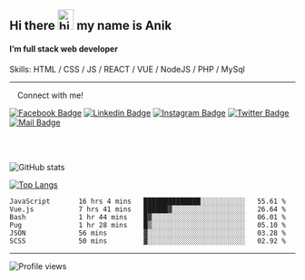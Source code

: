 ## Hi there <img src="https://user-images.githubusercontent.com/1303154/88677602-1635ba80-d120-11ea-84d8-d263ba5fc3c0.gif" width="28px" height="36" alt="hi"> my name is Anik

#### I’m full stack web developer

Skills:  HTML / CSS / JS / REACT / VUE / NodeJS / PHP / MySql


---

&emsp;Connect with me!

<a href="https://www.facebook.com/anik.aritro" target="_blank">![Facebook Badge](https://img.shields.io/badge/Facebook-1877F2?style=for-the-badge&logo=facebook&logoColor=white)</a> [![Linkedin Badge](https://img.shields.io/badge/LinkedIn-0077B5?style=for-the-badge&logo=linkedin&logoColor=white)](https://www.linkedin.com/in/anik-hossain540323/) [![Instagram Badge](https://img.shields.io/badge/Instagram-E4405F?style=for-the-badge&logo=instagram&logoColor=white)](https://www.instagram.com/aritro.anik) [![Twitter Badge](https://img.shields.io/badge/Twitter-1DA1F2?style=for-the-badge&logo=twitter&logoColor=white)](https://twitter.com/AritroAnik) [![Mail Badge](https://img.shields.io/badge/Gmail-D14836?style=for-the-badge&logo=gmail&logoColor=white)](mailto:anikhossain9120@gmail.com)

</br>
</br>


![GitHub stats](https://github-readme-stats.vercel.app/api?username=anik-hossain&show_icons=true&theme=monokai)

[![Top Langs](https://github-readme-stats.vercel.app/api/top-langs/?username=anik-hossain&layout=compact&theme=monokai)](https://github.com/anik-hossain)

<!--START_SECTION:waka-->

```text
JavaScript       16 hrs 4 mins   ██████████████░░░░░░░░░░░   55.61 %
Vue.js           7 hrs 41 mins   ██████▓░░░░░░░░░░░░░░░░░░   26.64 %
Bash             1 hr 44 mins    █▓░░░░░░░░░░░░░░░░░░░░░░░   06.01 %
Pug              1 hr 28 mins    █▒░░░░░░░░░░░░░░░░░░░░░░░   05.10 %
JSON             56 mins         ▓░░░░░░░░░░░░░░░░░░░░░░░░   03.28 %
SCSS             50 mins         ▓░░░░░░░░░░░░░░░░░░░░░░░░   02.92 %
```

<!--END_SECTION:waka-->
---

![Profile views](https://gpvc.arturio.dev/anik-hossain)  
